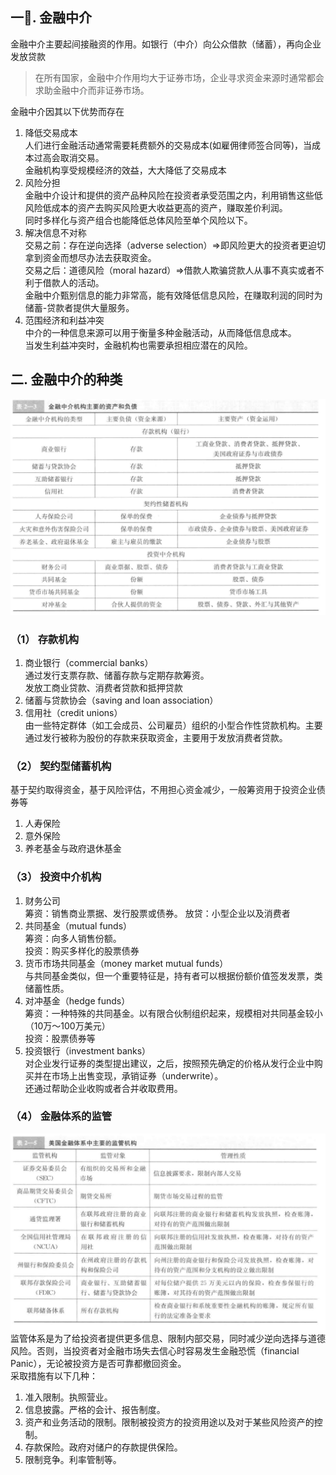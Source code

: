## 一￿. 金融中介  
金融中介主要起间接融资的作用。如银行（中介）向公众借款（储蓄），再向企业发放贷款  
> 在所有国家，金融中介作用均大于证券市场，企业寻求资金来源时通常都会求助金融中介而非证券市场。  
  
金融中介因其以下优势而存在  
1. 降低交易成本  
人们进行金融活动通常需要耗费额外的交易成本(如雇佣律师签合同等)，当成本过高会取消交易。  
金融机构享受规模经济的效益，大大降低了交易成本  
2. 风险分担  
金融中介设计和提供的资产品种风险在投资者承受范围之内，利用销售这些低风险低成本的资产去购买风险更大收益更高的资产，赚取差价利润。  
同时多样化与资产组合也能降低总体风险至单个风险以下。
3. 解决信息不对称  
交易之前：存在逆向选择（adverse selection）=>即风险更大的投资者更迫切拿到资金而想尽办法去获取资金。  
交易之后：道德风险（moral hazard）=>借款人欺骗贷款人从事不真实或者不利于借款人的活动。  
金融中介甄别信息的能力非常高，能有效降低信息风险，在赚取利润的同时为储蓄-贷款者提供大量服务。
4. 范围经济和利益冲突  
中介的一种信息来源可以用于衡量多种金融活动，从而降低信息成本。  
当发生利益冲突时，金融机构也需要承担相应潜在的风险。  
## 二. 金融中介的种类  
![](2.png)  
### （1） 存款机构  
1. 商业银行（commercial banks）  
   通过发行支票存款、储蓄存款与定期存款筹资。  
   发放工商业贷款、消费者贷款和抵押贷款  
2. 储蓄与贷款协会（saving and loan association）  
3. 信用社（credit unions）  
   由一些特定群体（如工会成员、公司雇员）组织的小型合作性贷款机构。主要通过发行被称为股份的存款来获取资金，主要用于发放消费者贷款。  
### （2） 契约型储蓄机构  
基于契约取得资金，基于风险评估，不用担心资金减少，一般筹资用于投资企业债券等  
1. 人寿保险 
2. 意外保险
3. 养老基金与政府退休基金  
### （3） 投资中介机构  
1. 财务公司  
   筹资：销售商业票据、发行股票或债券。
   放贷：小型企业以及消费者
2. 共同基金（mutual funds）  
   筹资：向多人销售份额。  
   投资：购买多样化的股票债券
3. 货币市场共同基金（money market mutual funds）  
   与共同基金类似，但一个重要特征是，持有者可以根据份额价值签发发票，类储蓄性质。
4. 对冲基金（hedge funds）  
   筹资：一种特殊的共同基金。以有限合伙制组织起来，规模相对共同基金较小（10万～100万美元）  
   投资：股票债券等
5. 投资银行（investment banks）  
   对企业发行证券的类型提出建议，之后，按照预先确定的价格从发行企业中购买并在市场上出售变现，承销证券（underwrite）。  
   还通过帮助企业收购或者合并收取费用。 
### （4） 金融体系的监管  
![](3.png)  
监管体系是为了给投资者提供更多信息、限制内部交易，同时减少逆向选择与道德风险。否则，当投资者对金融市场失去信心时容易发生金融恐慌（financial Panic），无论被投资方是否可靠都撤回资金。  
采取措施有以下几种：  
1. 准入限制。执照营业。 
2. 信息披露。严格的会计、报告制度。  
3. 资产和业务活动的限制。限制被投资方的投资用途以及对于某些风险资产的控制。
4. 存款保险。政府对储户的存款提供保险。
5. 限制竞争。利率管制等。